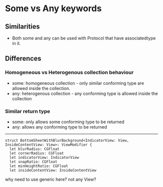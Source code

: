 # Some vs Any keywords
## Similarities
- Both some and any can be used with Protocol that have associatedtype in it.
## Differences
### Homogeneous vs Heterogenous collection behaviour
- some: homogeneous collection - only similar conforming type are allowed inside the collection.
- any: heterogenous collection - any conforming type is allowed inside the collection
### Similar return type
- some: only allows some conforming type to be returned
- any: allows any conforming type to be returned
----------------
```
struct BottomSheetWithBlurBackground<IndicatorView: View, InsideContentView: View>: ViewModifier {
  let blurRadius: CGFloat
  let cornerRadius: CGFloat
  let indicatorView: IndicatorView
  let snapRatio: CGFloat
  let minHeightRatio: CGFloat
  let insideContentView: InsideContentView
```
why need to use generic here? not any View?
